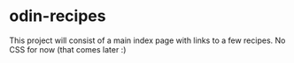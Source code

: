 # odin-recipes
This project will consist of a main index page with links to a few recipes. No CSS for now (that comes later :)